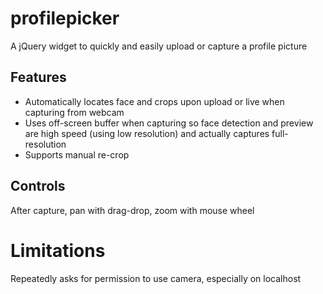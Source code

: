 # profilepicker

A jQuery widget to quickly and easily upload or capture a profile picture

## Features
* Automatically locates face and crops upon upload or live when capturing from webcam
* Uses off-screen buffer when capturing so face detection and preview are high speed (using low resolution) and actually captures full-resolution
* Supports manual re-crop

## Controls
After capture, pan with drag-drop, zoom with mouse wheel

# Limitations
Repeatedly asks for permission to use camera, especially on localhost
